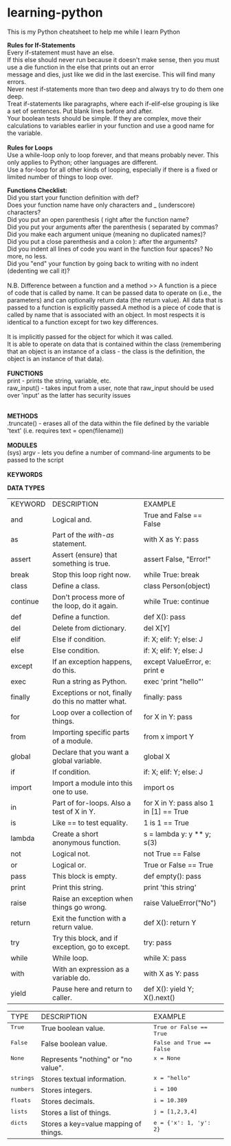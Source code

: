 # learning-python

This is my Python cheatsheet to help me while I learn Python <br>


<b>Rules for If-Statements</b><br>
Every if-statement must have an else.<br>
If this else should never run because it doesn't make sense, then you must use a die function in the else that prints out an error<br> message and dies, just like we did in the last exercise. This will find many errors.<br>
Never nest if-statements more than two deep and always try to do them one deep.<br>
Treat if-statements like paragraphs, where each if-elif-else grouping is like a set of sentences. Put blank lines before and after.<br>
Your boolean tests should be simple. If they are complex, move their calculations to variables earlier in your function and use a good name for the variable.<br><br>
<b>Rules for Loops</b><br>
Use a while-loop only to loop forever, and that means probably never. This only applies to Python; other languages are different.<br>
Use a for-loop for all other kinds of looping, especially if there is a fixed or limited number of things to loop over.

<b>Functions Checklist:</b><br>
Did you start your function definition with def?<br>
Does your function name have only characters and _ (underscore) characters?<br>
Did you put an open parenthesis ( right after the function name?<br>
Did you put your arguments after the parenthesis ( separated by commas?<br>
Did you make each argument unique (meaning no duplicated names)?<br>
Did you put a close parenthesis and a colon ): after the arguments?<br>
Did you indent all lines of code you want in the function four spaces? No more, no less.<br>
Did you "end" your function by going back to writing with no indent (dedenting we call it)?<br>
<br>
N.B. Difference between a function and a method >> A function is a piece of code that is called by name. It can be passed data to operate on (i.e., the parameters) and can optionally return data (the return value). All data that is passed to a function is explicitly passed.A method is a piece of code that is called by name that is associated with an object. In most respects it is identical to a function except for two key differences.<br>
<br>
It is implicitly passed for the object for which it was called.<br>
It is able to operate on data that is contained within the class (remembering that an object is an instance of a class - the class is the definition, the object is an instance of that data).<br>
<br>
<b> FUNCTIONS </b><br>
print - prints the string, variable, etc.<br>
raw_input() - takes input from a user, note that raw_input should be used over 'input' as the latter has security issues<br>

<br>
<b> METHODS </b><br>
.truncate() - erases all of the data within the file defined by the variable 'text' (i.e. requires text = open(filename))<br>
<br>
<b> MODULES </b><br>
(sys) argv - lets you define a number of command-line arguments to be passed to the script<br>
<br>
<b> KEYWORDS </b>
<table>
  <tr>
    <td>KEYWORD</td>
    <td>DESCRIPTION</td>
    <td>EXAMPLE</td>
<tr><td>and</td>
  <td>Logical and.</td>
  <td>True and False == False</td>
  </tr>
<tr><td>as</td>
  <td>Part of the <cite>with-as</cite> statement.</td>
  <td>with X as Y: pass</td>
  </tr>
<tr><td>assert</td>
  <td>Assert (ensure) that something is true.</td>
  <td>assert False, "Error!"</td>
  </tr>
<tr><td>break</td>
  <td>Stop this loop right now.</td>
  <td>while True: break</td>
  </tr>
<tr><td>class</td>
  <td>Define a class.</td>
  <td>class Person(object)</td>
  </tr>
<tr><td>continue</td>
  <td>Don't process more of the loop, do it again.</td>
  <td>while True: continue</td>
  </tr>
<tr><td>def</td>
  <td>Define a function.</td>
  <td>def <span class="pre">X():</span> pass</td>
  </tr>
<tr><td>del</td>
  <td>Delete from dictionary.</td>
  <td>del X[Y]</td>
  </tr>
<tr><td>elif</td>
  <td>Else if condition.</td>
  <td>if: X; elif: Y; else: J</td>
  </tr>
<tr><td>else</td>
  <td>Else condition.</td>
  <td>if: X; elif: Y; else: J</td>
  </tr>
<tr><td>except</td>
  <td>If an exception happens, do this.</td>
  <td>except ValueError, e: print e</td>
  </tr>
<tr><td>exec</td>
  <td>Run a string as Python.</td>
  <td>exec 'print "hello"'</td>
  </tr>
<tr><td>finally</td>
  <td>Exceptions or not, finally do this no matter what.</td>
  <td>finally: pass</td>
  </tr>
<tr><td>for</td>
  <td>Loop over a collection of things.</td>
  <td>for X in Y: pass</td>
  </tr>
<tr><td>from</td>
  <td>Importing specific parts of a module.</td>
  <td>from x import Y</td>
  </tr>
<tr><td>global</td>
  <td>Declare that you want a global variable.</td>
  <td>global X</td>
  </tr>
<tr><td>if</td>
  <td>If condition.</td>
  <td>if: X; elif: Y; else: J</td>
  </tr>
<tr><td>import</td>
  <td>Import a module into this one to use.</td>
  <td>import os</td>
  </tr>
<tr><td>in</td>
  <td>Part of <span class="pre">for-loops</span>. Also a test of X in Y.</td>
  <td>for X in Y: pass also 1 in [1] == True</td>
  </tr>
<tr><td>is</td>
  <td>Like == to test equality.</td>
  <td>1 is 1 == True</td>
  </tr>
<tr><td>lambda</td>
  <td>Create a short anonymous function.</td>
  <td>s = lambda y: y ** y; s(3)</td>
  </tr>
<tr><td>not</td>
  <td>Logical not.</td>
  <td>not True == False</td>
  </tr>
<tr><td>or</td>
  <td>Logical or.</td>
  <td>True or False == True</td>
  </tr>
<tr><td>pass</td>
  <td>This block is empty.</td>
  <td>def <span class="pre">empty():</span> pass</td>
  </tr>
<tr><td>print</td>
  <td>Print this string.</td>
  <td>print 'this string'</td>
  </tr>
<tr><td>raise</td>
  <td>Raise an exception when things go wrong.</td>
  <td>raise <span class="pre">ValueError("No")</span></td>
  </tr>
<tr><td>return</td>
  <td>Exit the function with a return value.</td>
  <td>def <span class="pre">X():</span> return Y</td>
  </tr>
<tr><td>try</td>
  <td>Try this block, and if exception, go to except.</td>
  <td>try: pass</td>
  </tr>
<tr><td>while</td>
  <td>While loop.</td>
  <td>while X: pass</td>
  </tr>
<tr><td>with</td>
  <td>With an expression as a variable do.</td>
  <td>with X as Y: pass</td>
  </tr>
<tr><td>yield</td>
  <td>Pause here and return to caller.</td>
  <td>def <span class="pre">X():</span> yield Y; <span class="pre">X().next()</span></td>
  </tr>

<b> DATA TYPES </b>

<table>
  <tr>
    <td>TYPE</td>
    <td>DESCRIPTION</td>
    <td>EXAMPLE</td>
<tbody valign="top">
<tr><td><tt class="docutils literal">True</tt></td>
<td>True boolean value.</td>
<td><tt class="docutils literal">True or False == True</tt></td>
</tr>
<tr><td><tt class="docutils literal">False</tt></td>
<td>False boolean value.</td>
<td><tt class="docutils literal">False and True == False</tt></td>
</tr>
<tr><td><tt class="docutils literal">None</tt></td>
<td>Represents "nothing" or "no value".</td>
<td><tt class="docutils literal">x = None</tt></td>
</tr>
<tr><td><tt class="docutils literal">strings</tt></td>
<td>Stores textual information.</td>
<td><tt class="docutils literal">x = "hello"</tt></td>
</tr>
<tr><td><tt class="docutils literal">numbers</tt></td>
<td>Stores integers.</td>
<td><tt class="docutils literal">i = 100</tt></td>
</tr>
<tr><td><tt class="docutils literal">floats</tt></td>
<td>Stores decimals.</td>
<td><tt class="docutils literal">i = 10.389</tt></td>
</tr>
<tr><td><tt class="docutils literal">lists</tt></td>
<td>Stores a list of things.</td>
<td><tt class="docutils literal">j = [1,2,3,4]</tt></td>
</tr>
<tr><td><tt class="docutils literal">dicts</tt></td>
<td>Stores a key=value mapping of things.</td>
<td><tt class="docutils literal">e = {'x': 1, 'y': 2}</tt></td>
</tr>
</tbody>
